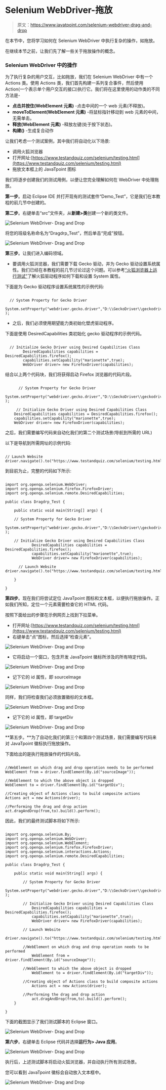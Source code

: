 # Selenium WebDriver-拖放

> 原文：<https://www.javatpoint.com/selenium-webdriver-drag-and-drop>

在本节中，您将学习如何在 Selenium WebDriver 中执行复杂的操作，如拖放。

在继续本节之前，让我们先了解一些关于拖放操作的概念。

### Selenium WebDriver 中的操作

为了执行复杂的用户交互，比如拖放，我们在 Selenium WebDriver 中有一个 Actions 类。使用 Actions 类，我们首先构建一系列复合事件，然后使用 Action(一个表示单个用户交互的接口)执行它。我们将在这里使用的动作类的不同方法是-

*   **点击并按住(WebElement 元素)** -点击中间的一个 web 元素(不释放)。
*   **moveToElement(WebElement 元素)** -将鼠标指针移动到 web 元素的中间，无需单击。
*   **释放(WebElement 元素)** -释放左键(处于按下状态)。
*   **构建()** -生成复合动作

让我们考虑一个测试案例，其中我们将自动化以下场景:

*   调用火狐浏览器
*   打开网址:[https://www.testandquiz.com/selenium/testing.html](https://www.testandquiz.com/selenium/testing.html)
*   拖放文本框上的 JavaTpoint 图标

我们将逐步创建我们的测试用例，以便让您完全理解如何在 WebDriver 中处理拖放。

**第一步**。启动 Eclipse IDE 并打开现有的测试套件“Demo_Test”，它是我们在本教程的前几节中创建的。

**第二步**。右键单击“src”文件夹，从**新建>类**创建一个新的类文件。

![Selenium WebDriver- Drag and Drop](img/e73bea922e4684d2df628a822d2bfaf2.png)

将您的班级名称命名为“Dragdrp_Test”，然后单击“完成”按钮。

![Selenium WebDriver- Drag and Drop](img/3cdca7d795305e5dd1448220afddd6b4.png)

**第三步**。让我们进入编码领域。

*   要调用火狐浏览器，我们需要下载 Gecko 驱动，并为 Gecko 驱动设置系统属性。我们已经在本教程的前几节讨论过这个问题。可以参考[“火狐浏览器上运行测试”](selenium-webdriver-running-test-on-firefox-browser-gecko-driver)了解火狐驱动程序如何下载和设置 System 属性。

下面是为 Gecko 驱动程序设置系统属性的示例代码:

```

  // System Property for Gecko Driver 
	System.setProperty("webdriver.gecko.driver","D:\\GeckoDriver\\geckodriver.exe" );

```

*   之后，我们必须使用期望能力类初始化壁虎驱动程序。

下面是使用 DesiredCapabilities 类初始化 gecko 驱动程序的示例代码。

```

  // Initialize Gecko Driver using Desired Capabilities Class
		DesiredCapabilities capabilities = DesiredCapabilities.firefox();
		capabilities.setCapability("marionette",true);
		WebDriver driver= new FirefoxDriver(capabilities);

```

结合以上两个代码块，我们将获得启动 Firefox 浏览器的代码片段。

```

	  // System Property for Gecko Driver 
	System.setProperty("webdriver.gecko.driver","D:\\GeckoDriver\\geckodriver.exe" );

	 // Initialize Gecko Driver using Desired Capabilities Class
	DesiredCapabilities capabilities = DesiredCapabilities.firefox();
	capabilities.setCapability("marionette",true);
	WebDriver driver= new FirefoxDriver(capabilities);

```

之后，我们需要编写代码来自动化我们的第二个测试场景(导航到所需的 URL)

以下是导航到所需网址的示例代码:

```

// Launch Website
driver.navigate().to("https://www.testandquiz.com/selenium/testing.html");

```

到目前为止，完整的代码如下所示:

```

import org.openqa.selenium.WebDriver;
import org.openqa.selenium.firefox.FirefoxDriver;
import org.openqa.selenium.remote.DesiredCapabilities;

public class Dragdrp_Test {

	public static void main(String[] args) {

	// System Property for Gecko Driver 
		System.setProperty("webdriver.gecko.driver","D:\\GeckoDriver\\geckodriver.exe" );

	// Initialize Gecko Driver using Desired Capabilities Class
			DesiredCapabilities capabilities = DesiredCapabilities.firefox();
			capabilities.setCapability("marionette",true);
			WebDriver driver= new FirefoxDriver(capabilities);

      // Launch Website
driver.navigate().to("https://www.testandquiz.com/selenium/testing.html"); 

	}

}

```

**第四步**。现在我们将尝试定位 JavaTpoint 图标和文本框，以便执行拖放操作。正如我们所知，定位一个元素需要检查它的 HTML 代码。

按照下面给出的步骤在示例网页上找到下拉菜单。

*   打开网址:[https://www.testandquiz.com/selenium/testing.html](https://www.testandquiz.com/selenium/testing.html)
*   右键单击“点”图标，然后选择“检查元素”。

![Selenium WebDriver- Drag and Drop](img/91861a4d5c811ef149a0c0e9ab806a30.png)

*   它将启动一个窗口，包含开发 JavaTpoint 徽标所涉及的所有特定代码。

![Selenium WebDriver- Drag and Drop](img/c48b9ab8323b487c1cbe22845e59aba6.png)

*   记下它的 id 属性，即 sourceImage

![Selenium WebDriver- Drag and Drop](img/35e2604391349a4927e61005be983999.png)

同样，我们将检查我们必须放置徽标的文本框。

![Selenium WebDriver- Drag and Drop](img/7dddca9230f702a31fef05e28709ec3c.png)

*   记下它的 id 属性，即 targetDiv

![Selenium WebDriver- Drag and Drop](img/2bb2ba9b7905af37c9b24fdc6960e3ae.png)

**第五步。**为了自动化我们的第三个和第四个测试场景，我们需要编写代码来对 JavaTpoint 徽标执行拖放操作。

下面给出的是执行拖放操作的代码片段。

```

//WebElement on which drag and drop operation needs to be performed
WebElement from = driver.findElement(By.id("sourceImage"));

//WebElement to which the above object is dropped
WebElement to = driver.findElement(By.id("targetDiv");

//Creating object of Actions class to build composite actions
Actions act = new Actions(driver);

//Performing the drag and drop action
act.dragAndDrop(from,to).build().perform(); 

```

因此，我们的最终测试脚本将如下所示:

```

import org.openqa.selenium.By;
import org.openqa.selenium.WebDriver;
import org.openqa.selenium.WebElement;
import org.openqa.selenium.firefox.FirefoxDriver;
import org.openqa.selenium.interactions.Actions;
import org.openqa.selenium.remote.DesiredCapabilities;

public class Dragdrp_Test {

	public static void main(String[] args) {

		// System Property for Gecko Driver 
		System.setProperty("webdriver.gecko.driver","D:\\GeckoDriver\\geckodriver.exe" );

		// Initialize Gecko Driver using Desired Capabilities Class
			DesiredCapabilities capabilities = DesiredCapabilities.firefox();
			capabilities.setCapability("marionette",true);
			WebDriver driver= new FirefoxDriver(capabilities);

		// Launch Website
			driver.navigate().to("https://www.testandquiz.com/selenium/testing.html"); 

		//WebElement on which drag and drop operation needs to be performed
			WebElement from = driver.findElement(By.id("sourceImage"));

		//WebElement to which the above object is dropped
			WebElement to = driver.findElement(By.id("targetDiv"));

		//Creating object of Actions class to build composite actions
			Actions act = new Actions(driver);

		//Performing the drag and drop action
			act.dragAndDrop(from,to).build().perform(); 
	}

}

```

下面的截图显示了我们测试脚本的 Eclipse 窗口。

![Selenium WebDriver- Drag and Drop](img/4e24e88b629eb14e2f5c9c63f9be7fd5.png)

**第六步**。右键单击 Eclipse 代码并选择**运行为> Java 应用**。

![Selenium WebDriver- Drag and Drop](img/7dbf2f454dfe218e9621fafd2fed6b4b.png)

执行后，上述测试脚本将启动火狐浏览器，并自动执行所有测试场景。

您可以看到 JavaTpoint 徽标会自动放入文本框中。

![Selenium WebDriver- Drag and Drop](img/c843c31e26dc322e27ad012056f14d2a.png)